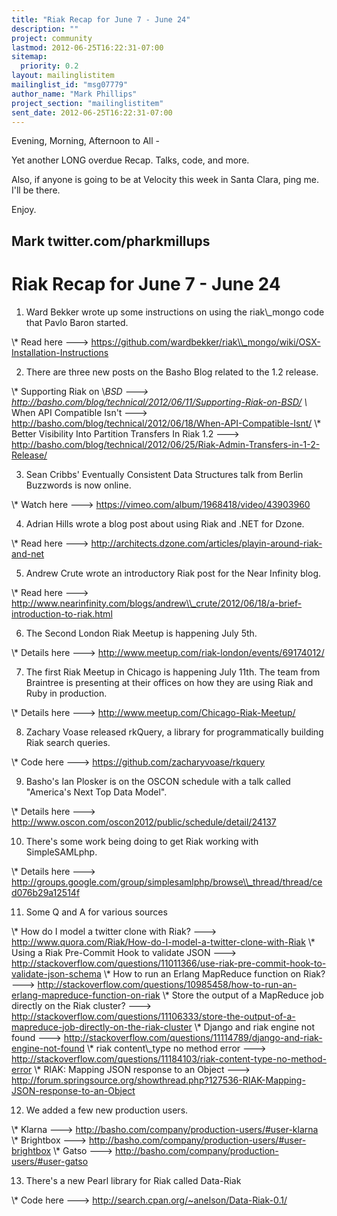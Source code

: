 ```yaml
---
title: "Riak Recap for June 7 - June 24"
description: ""
project: community
lastmod: 2012-06-25T16:22:31-07:00
sitemap:
  priority: 0.2
layout: mailinglistitem
mailinglist_id: "msg07779"
author_name: "Mark Phillips"
project_section: "mailinglistitem"
sent_date: 2012-06-25T16:22:31-07:00
---
```



Evening, Morning, Afternoon to All -

Yet another LONG overdue Recap. Talks, code, and more.

Also, if anyone is going to be at Velocity this week in Santa Clara, ping
me. I'll be there.

Enjoy.

Mark
twitter.com/pharkmillups
----------------------------------

Riak Recap for June 7 - June 24
========================

1) Ward Bekker wrote up some instructions on using the riak\\_mongo code that
Pavlo Baron started.

\\* Read here ---&gt;
https://github.com/wardbekker/riak\\_mongo/wiki/OSX-Installation-Instructions

2) There are three new posts on the Basho Blog related to the 1.2 release.

\\* Supporting Riak on \\*BSD ---&gt;
http://basho.com/blog/technical/2012/06/11/Supporting-Riak-on-BSD/
\\* When API Compatible Isn't ---&gt;
http://basho.com/blog/technical/2012/06/18/When-API-Compatible-Isnt/
\\* Better Visibility Into Partition Transfers In Riak 1.2 ---&gt;
http://basho.com/blog/technical/2012/06/25/Riak-Admin-Transfers-in-1-2-Release/

3) Sean Cribbs' Eventually Consistent Data Structures talk from Berlin
Buzzwords is now online.

\\* Watch here ---&gt; https://vimeo.com/album/1968418/video/43903960

4) Adrian Hills wrote a blog post about using Riak and .NET for Dzone.

\\* Read here ---&gt;
http://architects.dzone.com/articles/playin-around-riak-and-net

5) Andrew Crute wrote an introductory Riak post for the Near Infinity blog.

\\* Read here ---&gt;
http://www.nearinfinity.com/blogs/andrew\\_crute/2012/06/18/a-brief-introduction-to-riak.html

6) The Second London Riak Meetup is happening July 5th.

\\* Details here ---&gt; http://www.meetup.com/riak-london/events/69174012/

7) The first Riak Meetup in Chicago is happening July 11th. The team from
Braintree is presenting at their offices on how they are using Riak and
Ruby in production.

\\* Details here ---&gt; http://www.meetup.com/Chicago-Riak-Meetup/

8) Zachary Voase released rkQuery, a library for programmatically building
Riak search queries.

\\* Code here ---&gt; https://github.com/zacharyvoase/rkquery

9) Basho's Ian Plosker is on the OSCON schedule with a talk called
"America's Next Top Data Model".

\\* Details here ---&gt;
http://www.oscon.com/oscon2012/public/schedule/detail/24137

10) There's some work being doing to get Riak working with SimpleSAMLphp.

\\* Details here ---&gt;
http://groups.google.com/group/simplesamlphp/browse\\_thread/thread/ced076b29a12514f

11) Some Q and A for various sources

\\* How do I model a twitter clone with Riak? ---&gt;
http://www.quora.com/Riak/How-do-I-model-a-twitter-clone-with-Riak
\\* Using a Riak Pre-Commit Hook to validate JSON ---&gt;
http://stackoverflow.com/questions/11011366/use-riak-pre-commit-hook-to-validate-json-schema
\\* How to run an Erlang MapReduce function on Riak? ---&gt;
http://stackoverflow.com/questions/10985458/how-to-run-an-erlang-mapreduce-function-on-riak
\\* Store the output of a MapReduce job directly on the Riak cluster? ---&gt;
http://stackoverflow.com/questions/11106333/store-the-output-of-a-mapreduce-job-directly-on-the-riak-cluster
\\* Django and riak engine not found ---&gt;
http://stackoverflow.com/questions/11114789/django-and-riak-engine-not-found
\\* riak content\\_type no method error ---&gt;
http://stackoverflow.com/questions/11184103/riak-content-type-no-method-error
\\* RIAK: Mapping JSON response to an Object ---&gt;
http://forum.springsource.org/showthread.php?127536-RIAK-Mapping-JSON-response-to-an-Object

12) We added a few new production users.

\\* Klarna ---&gt; http://basho.com/company/production-users/#user-klarna
\\* Brightbox ---&gt; http://basho.com/company/production-users/#user-brightbox
\\* Gatso ---&gt; http://basho.com/company/production-users/#user-gatso

13) There's a new Pearl library for Riak called Data-Riak

\\* Code here ---&gt; http://search.cpan.org/~anelson/Data-Riak-0.1/
